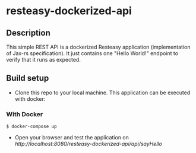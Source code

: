 # resteasy-dockerized-api

## Description

This simple REST API is a dockerized Resteasy application (implementation of Jax-rs specification).
It just contains one "Hello World!" endpoint to verify that it runs as expected.

## Build setup

- Clone this repo to your local machine. This application can be executed with docker:

### With Docker

```
$ docker-compose up
```

- Open your browser and test the application on *http://localhost:8080/resteasy-dockerized-api/api/sayHello*
